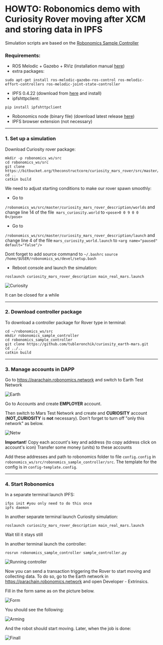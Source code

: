 # HOWTO: Robonomics demo with Curiosity Rover moving after XCM and storing data in IPFS
Simulation scripts are based on the [Robonomics Sample Controller](https://github.com/PaTara43/robonomics_sample_controller)
### Requirements:
- ROS Melodic + Gazebo + RViz (installation manual [here](http://wiki.ros.org/melodic/Installation))
- extra packages:
```shell
sudo apt-get install ros-melodic-gazebo-ros-control ros-melodic-effort-controllers ros-melodic-joint-state-controller
```
- IPFS 0.4.22 (download from [here](https://dist.ipfs.io/go-ipfs/v0.4.22/go-ipfs_v0.4.22_linux-386.tar.gz) and install)
- ipfshttpclient:
```shell
pip install ipfshttpclient
```
- Robonomics node (binary file) (download latest release [here](https://github.com/airalab/robonomics/releases))
- IPFS browser extension (not necessary)

------------

### 1. Set up a simulation
Download Curiosity rover package:
```shell
mkdir -p robonomics_ws/src
cd robonomics_ws/src
git clone https://bitbucket.org/theconstructcore/curiosity_mars_rover/src/master/
cd ..
catkin build
```
We need to adjust starting conditions to make our rover spawn smoothly:
- Go to

`/robonomics_ws/src/master/curiosity_mars_rover_description/worlds` and change line 14 of the file` mars_curiosity.world` to 
`<pose>0 0 9 0 0 0</pose>`

- Go to

`/robonomics_ws/src/master/curiosity_mars_rover_description/launch` and change line 4 of the file `mars_curiosity_world.launch` to 
`<arg name="paused" default="false"/>`

Dont forget to add source command to `~/.bashrc`
`source /home/$USER/robonomics_ws/devel/setup.bash`


- Reboot console and launch the simulation:

```shell
roslaunch curiosity_mars_rover_description main_real_mars.launch
```
![Curiosity](https://github.com/PaTara43/media/blob/master/Screenshot%20from%202020-08-27%2017-22-28.png?raw=true "Curiosity")

It can be closed for a while

------------

### 2. Download controller package
To download a controller package for Rover type in terminal:
```shell
cd ~/robonomics_ws/src
mkdir robonomics_sample_controller
cd robonomics_sample_controller
git clone https://github.com/tubleronchik/curiosity_earth-mars.git
cd ../..
catkin build
```

------------

### 3. Manage accounts in DAPP


Go to https://parachain.robonomics.network and switch to Earth Test Network

![Earth](https://github.com/tubleronchik/curiosity_earth-mars/blob/main/media/networks.png "Earth")

Go to Accounts and create **EMPLOYER** account. 

Then switch to Mars Test Network and create and **CURIOSITY** account (**NOT_CURIOSITY** is **not** necessary). Don't forget to turn off "only  this network" as below. 

![Netw](https://github.com/tubleronchik/curiosity_earth-mars/blob/main/media/only-this-net.png "Netw")

**Important**! Copy each account's key and address (to copy address click on account's icon)
Transfer some money (units) to these accounts

Add these addresses and path to robonomics folder to file `config.config` in `robonomics_ws/src/robonomics_sample_controller/src`. The template for the config is in `config-template.config`.

------------


### 4. Start Robonomics
In a separate terminal launch IPFS:
```shell
ifps init #you only need to do this once
ipfs daemon
```

In another separate terminal launch Curiosity simulation:
```shell
roslaunch curiosity_mars_rover_description main_real_mars.launch
```
Wait till it stays still

In another terminal launch the controller:
```shell
rosrun robonomics_sample_controller sample_controller.py
```
![Running controller](https://github.com/PaTara43/media/blob/master/Screenshot%20from%202020-08-27%2018-46-30.png?raw=true "Running controller")

Now you can send a transaction triggering the Rover to start moving and collecting data. To do so, go to the Earth network in https://parachain.robonomics.network and open Developer - Extrinsics. 

Fill in the form same as on the picture below. 


![Form](https://github.com/tubleronchik/curiosity_earth-mars/blob/main/media/form.png "Form")


You should see the following:

![Arming](https://github.com/PaTara43/media/blob/master/Screenshot%20from%202020-08-27%2018-58-36.png?raw=true "Arming")

And the robot should start moving. Later, when the job is done:

![Finall](https://github.com/tubleronchik/curiosity_earth-mars/blob/main/media/finall.png "Finall")





